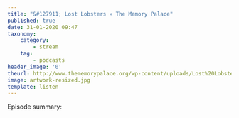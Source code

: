 ```yaml
---
title: "&#127911; Lost Lobsters » The Memory Palace"
published: true
date: 31-01-2020 09:47
taxonomy:
    category:
        - stream
    tag:
        - podcasts
header_image: '0'
theurl: http://www.thememorypalace.org/wp-content/uploads/Lost%20Lobsters%201.mp3
image: artwork-resized.jpg
template: listen
--- 
```

Episode summary: 
